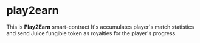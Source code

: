 # play2earn

This is **Play2Earn** smart-contract
It's accumulates player's match statistics and send Juice fungible token as royalties for
the player's progress.
